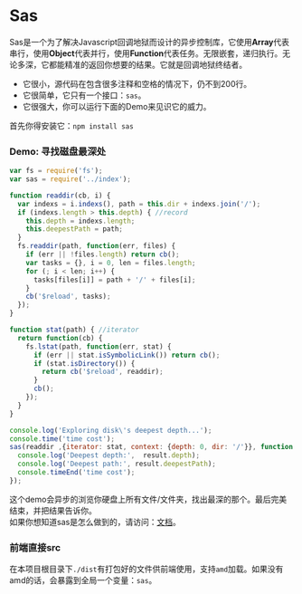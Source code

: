 # Sas
Sas是一个为了解决Javascript回调地狱而设计的异步控制库，它使用**Array**代表串行，使用**Object**代表并行，使用**Function**代表任务。无限嵌套，递归执行。无论多深，它都能精准的返回你想要的结果。它就是回调地狱终结者。

- 它很小，源代码在包含很多注释和空格的情况下，仍不到200行。
- 它很简单，它只有一个接口：`sas`。
- 它很强大，你可以运行下面的Demo来见识它的威力。

首先你得安装它：`npm install sas`<br>

### Demo: 寻找磁盘最深处
```js
var fs = require('fs');
var sas = require('../index');

function readdir(cb, i) {
  var indexs = i.indexs(), path = this.dir + indexs.join('/');
  if (indexs.length > this.depth) { //record
    this.depth = indexs.length;
    this.deepestPath = path;
  }
  fs.readdir(path, function(err, files) {
    if (err || !files.length) return cb();
    var tasks = {}, i = 0, len = files.length;
    for (; i < len; i++) {
      tasks[files[i]] = path + '/' + files[i];
    }
    cb('$reload', tasks);
  });
}

function stat(path) { //iterator
  return function(cb) {
    fs.lstat(path, function(err, stat) {
      if (err || stat.isSymbolicLink()) return cb();
      if (stat.isDirectory()) {
        return cb('$reload', readdir);
      }
      cb();
    });
  }
}

console.log('Exploring disk\'s deepest depth...');
console.time('time cost');
sas(readdir ,{iterator: stat, context: {depth: 0, dir: '/'}}, function(err, result) {
  console.log('Deepest depth:',  result.depth);
  console.log('Deepest path:', result.deepestPath);
  console.timeEnd('time cost');
});
```
这个demo会异步的浏览你硬盘上所有文件/文件夹，找出最深的那个。最后完美结束，并把结果告诉你。<br>
如果你想知道sas是怎么做到的，请访问：[文档](https://hezedu.github.io/sas/)。

### 前端直接src
在本项目根目录下`./dist`有打包好的文件供前端使用，支持`amd`加载。如果没有amd的话，会暴露到全局一个变量：`sas`。